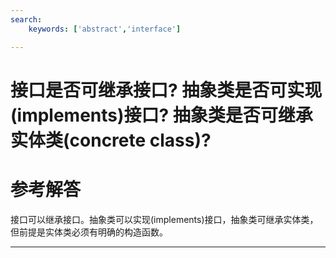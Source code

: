 ```yaml
---
search:
    keywords: ['abstract','interface']

---
```





# 接口是否可继承接口? 抽象类是否可实现\(implements\)接口? 抽象类是否可继承实体类\(concrete class\)?

# 参考解答

接口可以继承接口。抽象类可以实现\(implements\)接口，抽象类可继承实体类，但前提是实体类必须有明确的构造函数。

---

